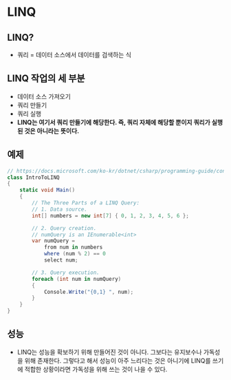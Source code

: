 # LINQ

## LINQ?
- 쿼리 = 데이터 소스에서 데이터를 검색하는 식


## LINQ 작업의 세 부분
- 데이터 소스 가져오기
- 쿼리 만들기
- 쿼리 실행
- **LINQ는 여기서 쿼리 만들기에 해당한다. 즉, 쿼리 자체에 해당할 뿐이지 쿼리가 실행된 것은 아니라는 뜻이다.**

## 예제
```c#
// https://docs.microsoft.com/ko-kr/dotnet/csharp/programming-guide/concepts/linq/introduction-to-linq-queries
class IntroToLINQ
{
    static void Main()
    {
        // The Three Parts of a LINQ Query:
        // 1. Data source.
        int[] numbers = new int[7] { 0, 1, 2, 3, 4, 5, 6 };

        // 2. Query creation.
        // numQuery is an IEnumerable<int>
        var numQuery =
            from num in numbers
            where (num % 2) == 0
            select num;

        // 3. Query execution.
        foreach (int num in numQuery)
        {
            Console.Write("{0,1} ", num);
        }
    }
}
```

## 성능
- LINQ는 성능을 확보하기 위해 만들어진 것이 아니다. 그보다는 유지보수나 가독성을 위해 존재한다. 그렇다고 해서 성능이 아주 느리다는 것은 아니기에 LINQ를 쓰기에 적합한 상황이라면 가독성을 위해 쓰는 것이 나을 수 있다. 
